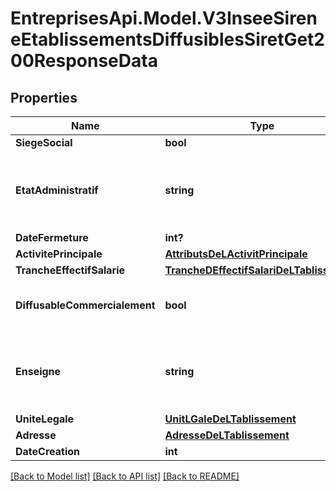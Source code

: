 # EntreprisesApi.Model.V3InseeSireneEtablissementsDiffusiblesSiretGet200ResponseData

## Properties

Name | Type | Description | Notes
------------ | ------------- | ------------- | -------------
**SiegeSocial** | **bool** | Indique si l&#39;établissement est le siège social de l&#39;entreprise. | 
**EtatAdministratif** | **string** | Cette valeur décrit l&#39;état administratif de l&#39;établissement, qui peut être :     - actif. Sauf exception, lors de son inscription au répertoire, tout établissement est à l&#39;état &#39;actif&#39;   - fermé. Cet état découle de la prise en compte d&#39;une déclaration de fermeture. Un établissement fermé peut être rouvert.     Plus d&#39;informations dans la documentation Insee de l&#39;API Sirene : https://www.sirene.fr/sirene/public/variable/etatAdministratifEtablissement | 
**DateFermeture** | **int?** | Cette valeur est renvoyée sous format timestamp | 
**ActivitePrincipale** | [**AttributsDeLActivitPrincipale**](AttributsDeLActivitPrincipale.md) |  | 
**TrancheEffectifSalarie** | [**TrancheDEffectifSalariDeLTablissement**](TrancheDEffectifSalariDeLTablissement.md) |  | 
**DiffusableCommercialement** | **bool** | Détermine si l&#39;établissement est non-diffusible. Cette API n&#39;appelant pas les non-diffusible, cette valeur est toujours à &#39;true&#39;. Pour récupérer des établissements non-diffusibles, référez-vous à la documentation de l&#39;API /insee/etablissements/:siren | 
**Enseigne** | **string** | L&#39;enseigne est l&#39;appellation désignant l&#39;emplacement ou le local dans lequel est exercée l&#39;activité. Un établissement peut posséder une enseigne, plusieurs enseignes ou aucune.     Cette variable est la concaténation séparée par des virgules des 3 champs \&quot;renvoyés\&quot; par l&#39;Insee. Plus d&#39;informations ici: https://www.sirene.fr/sirene/public/variable/enseigne1Etablissement | 
**UniteLegale** | [**UnitLGaleDeLTablissement**](UnitLGaleDeLTablissement.md) |  | 
**Adresse** | [**AdresseDeLTablissement**](AdresseDeLTablissement.md) |  | 
**DateCreation** | **int** |  | 

[[Back to Model list]](../README.md#documentation-for-models) [[Back to API list]](../README.md#documentation-for-api-endpoints) [[Back to README]](../README.md)

